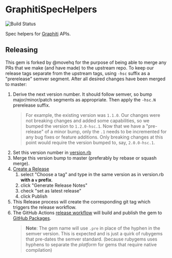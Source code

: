 # GraphitiSpecHelpers

![Build Status](https://travis-ci.org/graphiti-api/graphiti_spec_helpers.svg?branch=master)

Spec helpers for [Graphiti](https://github.com/graphiti-api/graphiti)
APIs.

## Releasing

This gem is forked by @movehq for the purpose of being able to merge any PRs that we make (and have made) to the upstream repo.
To keep our release tags separate from the upstream tags, using `-hsc` suffix as a "prerelease" semver segment.
After all desired changes have been merged to master:

1. Derive the next version number.
   It should follow semver, so bump major/minor/patch segments as appropriate.
   Then apply the `-hsc.N` prerelease suffix.
   > For example, the existing version was `1.1.0`.
   Our changes were not breaking changes and added some capabilities, so we bumped the version to `1.2.0-hsc.1`.
   Now that we have a "pre-release" of a minor bump, only the `.1` needs to be incremented for any bug fixes or feature additions.
   Only breaking changes at this point would require the version bumped to, say, `2.0.0-hsc.1`.
2. Set this version number in [version.rb](lib/graphiti_spec_helpers/version.rb)
3. Merge this version bump to master (preferably by rebase or squash merge).
4. [Create a Release](https://github.com/movehq/graphiti_spec_helpers/releases/new)
   1. select "Choose a tag" and type in the same version as in version.rb **with a `v` prefix**.
   2. click "Generate Release Notes"
   3. check "set as latest release"
   4. click Publish
5. This Release process will create the corresponding git tag which triggers the release workflow.
6. The GitHub Actions [release workflow](.github/workflows/release.yml) will build and publish the gem to [GitHub Packages](https://github.com/orgs/movehq/packages?repo_name=graphiti_spec_helpers).
    > **Note**:
    The gem name will use `.pre` in place of the hyphen in the semver version. This is expected and is just a quirk of rubygems that pre-dates the semver standard. (because rubygems uses hyphens to separate the _platform_ for gems that require native compilation)
